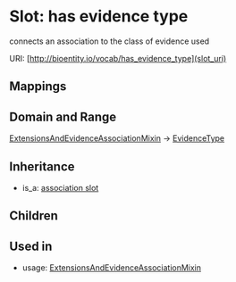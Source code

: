 # Slot: has evidence type


connects an association to the class of evidence used

URI: [http://bioentity.io/vocab/has_evidence_type](slot_uri)
## Mappings

## Domain and Range

[ExtensionsAndEvidenceAssociationMixin](ExtensionsAndEvidenceAssociationMixin.md) -> [EvidenceType](EvidenceType.md)
## Inheritance

 *  is_a: [association slot](association_slot.md)
## Children

## Used in

 *  usage: [ExtensionsAndEvidenceAssociationMixin](ExtensionsAndEvidenceAssociationMixin.md)
